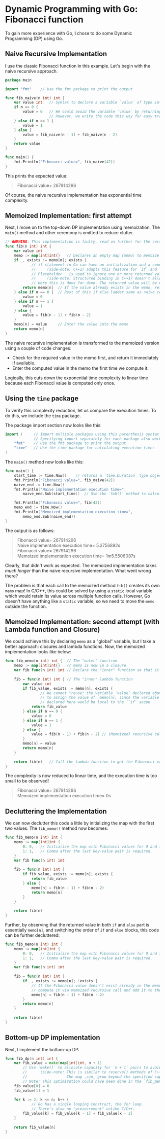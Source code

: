 # Dynamic Programming with Go: Fibonacci function

To gain more experience with Go, I chose to do some Dynamic Programming (DP) using Go. 

## Naive Recursive Implementation

I use the classic Fibonacci function in this example.  Let's begin with the naive recursive approach.

```go
package main

import "fmt"    // Use the fmt package to print the output

func fib_naive(n int) int {
    var value int   // Syntax to declare a variable `value` of type int
    if n == 0 {
        value = 0   // We could avoid the variable `value` by returning the result directly
                    // However, we write the code this way for easy transformation to DP versions
    } else if n == 1 {
        value = 1
    } else {
        value = fib_naive(n - 1) + fib_naive(n - 2)
    }
    return value
}

func main() {
    fmt.Println("Fibonacci value=", fib_naive(42))
}
```

This prints the expected value:

> Fibonacci value= 267914296

Of course, the naive recursive implementation has exponential time complexity. 

## Memoized Implementation: first attempt

Next, I move on to the top-down DP implementation using memoization.
The `main()` method and other ceremony is omitted to reduce clutter.

```go
// WARNING: This implementation is faulty, read on further for the corrected implementation
func fib(n int) int {
    var value int
    memo := map[int]int{}   // Declares an empty map (memo) to memoize the Fibonacci values
    if _, exists := memo[n]; exists { 
            // if statement in Go can have an initialization and a condition
            //     (side-note: C++17 adapts this feature for `if` and `while` constructs)
            // Placeholder _ is used to ignore one or more returned values
            //     (side-note: Structured binding in C++17 doesn't allow ignoring return values)
            // Here this is done for demo. The returned value will be used in the next version below.
        return memo[n]  // If the value already exists in the memo, return it immediately 
    } else if n == 0 {  // Rest of this if else ladder same as naive recursive implementation
        value = 0
    } else if n == 1 {
        value = 1
    } else {
        value = fib(n - 1) + fib(n - 2)
    }
    memo[n] = value     // Enter the value into the memo
    return memo[n]
}
```

The naive recursive implementation is transformed to the memoized version using a couple of code changes:

* Check for the required value in the memo first, and return it immediately if available.
* Enter the computed value in the memo the first time we compute it. 

Logically, this cuts down the exponential time complexity to linear time because each Fibonacci value is computed only once. 

## Using the `time` package 
To verify this complexity reduction, let us compare the execution times. To do this, we include the `time` package.

The package import section now looks like this:

```go
import (     // Import multiple packages using this parenthesis syntax
             // Specifying import separately for each package also works
    "fmt"    // Use the fmt package to print the output
    "time"   // Use the time package for calculating execution times
)
```

The `main()` method now looks like this:

```go
func main() {
    start_time := time.Now()    // returns a `time.Duration` type object
    fmt.Println("Fibonacci value=", fib_naive(42))
    naive_end := time.Now()
    fmt.Println("Naive implementation execution time=",
        naive_end.Sub(start_time))  // Use the `Sub()` method to calculate time difference

    fmt.Println("Fibonacci value=", fib(42))
    memo_end := time.Now()
    fmt.Println("Memoized implementation execution time=",
        memo_end.Sub(naive_end))
}
```

The output is as follows:

> Fibonacci value= 267914296<br>
> Naive implementation execution time= 5.3756892s<br>
> Fibonacci value= 267914296<br>
> Memoized implementation execution time= 1m5.5506087s

Clearly, that didn't work as expected. The memoized implementation takes *much longer* than the naive recursive implementation. What went wrong there?

The problem is that each call to the memoized method `fib()` creates its own `memo` map! In C/C++, this could be solved by using a `static` local variable which would retain its value across multiple function calls. However, Go doesn't have anything like a `static` variable, so we need to move the `memo` outside the function. 

## Memoized Implementation: second attempt (with Lambda function and Closure)

We could achieve this by declaring `memo` as a "global" variable, but I take a better approach: closures and lambda functions. Now, the memoized implementation looks like below:

```go
func fib_memo(n int) int {  // The "outer" function
    memo := map[int]int{}   // memo is now in a closure
    var fib func(n int) int // Declare the "inner" function so that it can be called recursively
    
    fib = func(n int) int { // The "inner" lambda function
        var value int
        if fib_value, exists := memo[n]; exists {   
                // We cannot "reuse" the variable `value` declared above
                // to assign the value of `memo[n], since the variable 
                // declared here would be local to the ``if` scope
            return fib_value
        } else if n == 0 {
            value = 0
        } else if n == 1 {
            value = 1
        } else {
            value = fib(n - 1) + fib(n - 2) // (Memoized) recursive call to the lambda function
        }
        memo[n] = value
        return memo[n]
    }
    
    return fib(n)   // Call the lambda function to get the Fibonacci value
}
```

The complexity is now reduced to linear time, and the execution time is too small to be observed!

> Fibonacci value= 267914296<br>
> Memoized implementation execution time= 0s

## Decluttering the Implementation

We can now declutter this code a little by initializing the map with the first two values. The `fib_memo()` method now becomes:

```go
func fib_memo(n int) int {
    memo := map[int]int {
        0: 0,   // Initialize the map with Fibonacci values for 0 and 1
        1: 1,   // Comma after the last key-value pair is required.
    }
    var fib func(n int) int
    
    fib = func(n int) int {
        if fib_value, exists := memo[n]; exists {
            return fib_value
        } else {
            memo[n] = fib(n - 1) + fib(n - 2)
            return memo[n]
        }
    }
    
    return fib(n)
}
```

Further, by observing that the returned value in both `if` and `else` part is essentially `memo[n]`, and switching the order of `if` and `else` blocks, this code can be further decluttered:

```go
func fib_memo(n int) int {
    memo := map[int]int {
        0: 0,   // Initialize the map with Fibonacci values for 0 and 1
        1: 1,   // Comma after the last key-value pair is required.
    }
    var fib func(n int) int
    
    fib = func(n int) int {
        if _, exists := memo[n]; !exists {
            // If the Fibonacci value doesn't exist already in the memo, 
            // compute it via memoized recursive call and add it to the memo
            memo[n] = fib(n - 1) + fib(n - 2)
        }
        return memo[n]
    }
    
    return fib(n)
}
```

## Bottom-up DP implementation

Next, I implement the bottom-up DP:

```go
func fib_dp(n int) int {
    var fib_value = make(map[int]int, n + 1) 
        // Use `make()` to allocate capacity for `n + 1` pairs to avoid map resizing.
        //      (side-note: This is similar to reserve() methods of C++ containers. 
        //                  The map _can_ grow beyond the specified capacity.)
        // Note: This optimization could have been done in the `fib_memo()`'s map too.
    fib_value[0] = 0
    fib_value[1] = 1
    
    for k := 2; k <= n; k++ {
            // Go has a single looping construct, the for loop.
            // There's also no "preincrement" unlike C/C++.
        fib_value[k] = fib_value[k - 1] + fib_value[k - 2]
    }
    
    return fib_value[n]
}
```
